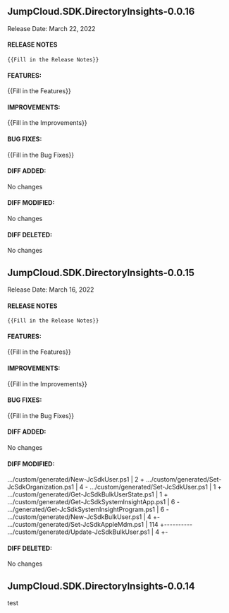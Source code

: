 ## JumpCloud.SDK.DirectoryInsights-0.0.16
Release Date: March 22, 2022
#### RELEASE NOTES
```
{{Fill in the Release Notes}}
```
#### FEATURES:
{{Fill in the Features}}
#### IMPROVEMENTS:
{{Fill in the Improvements}}
#### BUG FIXES:
{{Fill in the Bug Fixes}}
#### DIFF ADDED:
No changes
#### DIFF MODIFIED:
No changes
#### DIFF DELETED:
No changes
## JumpCloud.SDK.DirectoryInsights-0.0.15

Release Date: March 16, 2022
#### RELEASE NOTES
```
{{Fill in the Release Notes}}
```
#### FEATURES:
{{Fill in the Features}}
#### IMPROVEMENTS:
{{Fill in the Improvements}}
#### BUG FIXES:
{{Fill in the Bug Fixes}}
#### DIFF ADDED:
No changes
#### DIFF MODIFIED:
 .../custom/generated/New-JcSdkUser.ps1             |   2 +
 .../custom/generated/Set-JcSdkOrganization.ps1     |   4 -
 .../custom/generated/Set-JcSdkUser.ps1             |   1 +
 .../custom/generated/Get-JcSdkBulkUserState.ps1    |   1 +
 .../custom/generated/Get-JcSdkSystemInsightApp.ps1 |   6 -
 .../generated/Get-JcSdkSystemInsightProgram.ps1    |   6 -
 .../custom/generated/New-JcSdkBulkUser.ps1         |   4 +-
 .../custom/generated/Set-JcSdkAppleMdm.ps1         | 114 +----------
 .../custom/generated/Update-JcSdkBulkUser.ps1      |   4 +-

#### DIFF DELETED:
No changes
## JumpCloud.SDK.DirectoryInsights-0.0.14
test
